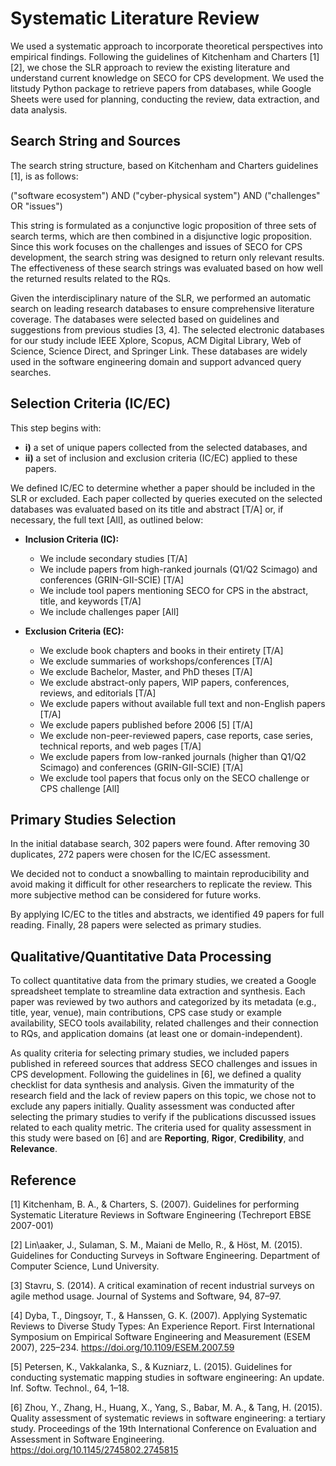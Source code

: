 # Systematic Literature Review

We used a systematic approach to incorporate theoretical perspectives into empirical findings. Following the guidelines of Kitchenham and Charters [1][2], we chose the SLR approach to review the existing literature and understand current knowledge on SECO for CPS development. We used the litstudy Python package to retrieve papers from databases, while Google Sheets were used for planning, conducting the review, data extraction, and data analysis.

## Search String and Sources

The search string structure, based on Kitchenham and Charters guidelines [1], is as follows:

("software ecosystem") AND ("cyber-physical system") AND ("challenges" OR "issues")

This string is formulated as a conjunctive logic proposition of three sets of search terms, which are then combined in a disjunctive logic proposition. Since this work focuses on the challenges and issues of SECO for CPS development, the search string was designed to return only relevant results. The effectiveness of these search strings was evaluated based on how well the returned results related to the RQs.

Given the interdisciplinary nature of the SLR, we performed an automatic search on leading research databases to ensure comprehensive literature coverage. The databases were selected based on guidelines and suggestions from previous studies [3, 4]. The selected electronic databases for our study include IEEE Xplore, Scopus, ACM Digital Library, Web of Science, Science Direct, and Springer Link. These databases are widely used in the software engineering domain and support advanced query searches.

## Selection Criteria (IC/EC)

This step begins with:
- **i)** a set of unique papers collected from the selected databases, and 
- **ii)** a set of inclusion and exclusion criteria (IC/EC) applied to these papers.

We defined IC/EC to determine whether a paper should be included in the SLR or excluded. Each paper collected by queries executed on the selected databases was evaluated based on its title and abstract [T/A] or, if necessary, the full text [All], as outlined below:

- **Inclusion Criteria (IC):**
  - We include secondary studies [T/A]
  - We include papers from high-ranked journals (Q1/Q2 Scimago) and conferences (GRIN-GII-SCIE) [T/A]
  - We include tool papers mentioning SECO for CPS in the abstract, title, and keywords [T/A]
  - We include challenges paper [All]

- **Exclusion Criteria (EC):**
  - We exclude book chapters and books in their entirety [T/A]
  - We exclude summaries of workshops/conferences [T/A]
  - We exclude Bachelor, Master, and PhD theses [T/A]
  - We exclude abstract-only papers, WIP papers, conferences, reviews, and editorials [T/A]
  - We exclude papers without available full text and non-English papers [T/A]
  - We exclude papers published before 2006 [5] [T/A]
  - We exclude non-peer-reviewed papers, case reports, case series, technical reports, and web pages [T/A]
  - We exclude papers from low-ranked journals (higher than Q1/Q2 Scimago) and conferences (GRIN-GII-SCIE) [T/A]
  - We exclude tool papers that focus only on the SECO challenge or CPS challenge [All]

## Primary Studies Selection

In the initial database search, 302 papers were found. After removing 30 duplicates, 272 papers were chosen for the IC/EC assessment.

We decided not to conduct a snowballing to maintain reproducibility and avoid making it difficult for other researchers to replicate the review. This more subjective method can be considered for future works.

By applying IC/EC to the titles and abstracts, we identified 49 papers for full reading. Finally, 28 papers were selected as primary studies.

## Qualitative/Quantitative Data Processing

To collect quantitative data from the primary studies, we created a Google spreadsheet template to streamline data extraction and synthesis. Each paper was reviewed by two authors and categorized by its metadata (e.g., title, year, venue), main contributions, CPS case study or example availability, SECO tools availability, related challenges and their connection to RQs, and application domains (at least one or domain-independent).

As quality criteria for selecting primary studies, we included papers published in refereed sources that address SECO challenges and issues in CPS development. Following the guidelines in [6], we defined a quality checklist for data synthesis and analysis. Given the immaturity of the research field and the lack of review papers on this topic, we chose not to exclude any papers initially. Quality assessment was conducted after selecting the primary studies to verify if the publications discussed issues related to each quality metric. The criteria used for quality assessment in this study were based on [6] and are **Reporting**, **Rigor**, **Credibility**, and **Relevance**.

## Reference

[1] Kitchenham, B. A., & Charters, S. (2007). Guidelines for performing Systematic Literature Reviews in Software Engineering (Techreport EBSE 2007-001)

[2] Lin\aaker, J., Sulaman, S. M., Maiani de Mello, R., & Höst, M. (2015). Guidelines for Conducting Surveys in Software Engineering. Department of Computer Science, Lund University. 

[3] Stavru, S. (2014). A critical examination of recent industrial surveys on agile method usage. Journal of Systems and Software, 94, 87–97.

[4] Dyba, T., Dingsoyr, T., & Hanssen, G. K. (2007). Applying Systematic Reviews to Diverse Study Types: An Experience Report. First International Symposium on Empirical Software Engineering and Measurement (ESEM 2007), 225–234. https://doi.org/10.1109/ESEM.2007.59 

[5] Petersen, K., Vakkalanka, S., & Kuzniarz, L. (2015). Guidelines for conducting systematic mapping studies in software engineering: An update. Inf. Softw. Technol., 64, 1–18.

[6] Zhou, Y., Zhang, H., Huang, X., Yang, S., Babar, M. A., & Tang, H. (2015). Quality assessment of systematic reviews in software engineering: a tertiary study. Proceedings of the 19th International Conference on Evaluation and Assessment in Software Engineering. https://doi.org/10.1145/2745802.2745815
